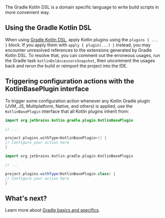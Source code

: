 [//]: # (title: Using the Gradle Kotlin DSL)

The Gradle Kotlin DSL is a domain specific language to write build scripts in more convenient way.

## Using the Gradle Kotlin DSL

When using [Gradle Kotlin DSL](https://github.com/gradle/kotlin-dsl), apply Kotlin plugins using the `plugins { ... }` block.
If you apply them with `apply { plugin(...) }` instead, you may encounter unresolved references to the extensions generated
by Gradle Kotlin DSL. To resolve that, you can comment out the erroneous usages, run the Gradle task `kotlinDslAccessorsSnapshot`,
then uncomment the usages back and rerun the build or reimport the project into the IDE.

## Triggering configuration actions with the KotlinBasePlugin interface

To trigger some configuration action whenever any Kotlin Gradle plugin (JVM, JS, Multiplatform, Native, and others) is applied,
use the `KotlinBasePlugin` interface that all Kotlin plugins inherit from:

<tabs group="build-script">
<tab title="Kotlin" group-key="kotlin">

```kotlin
import org.jetbrains.kotlin.gradle.plugin.KotlinBasePlugin

// ...

project.plugins.withType<KotlinBasePlugin>() {
// Configure your action here
}
```

</tab>
<tab title="Groovy" group-key="groovy">

```groovy
import org.jetbrains.kotlin.gradle.plugin.KotlinBasePlugin

// ...

project.plugins.withType(KotlinBasePlugin.class) {
// Configure your action here
}
```

</tab>
</tabs>

## What's next?

Learn more about [Gradle basics and specifics](https://docs.gradle.org/current/userguide/getting_started.html).